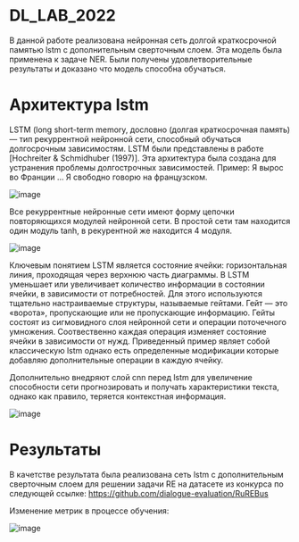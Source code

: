 # DL_LAB_2022

В данной работе реализована нейронная сеть долгой краткосрочной памятью lstm с дополнительным сверточным слоем. Эта модель была применена к задаче NER. Были получены удовлетворительные результаты и доказано что модель способна обучаться. 

# Архитектура lstm

LSTM (long short-term memory, дословно (долгая краткосрочная память) — тип рекуррентной нейронной сети, способный обучаться долгосрочным зависимостям. LSTM были представлены в работе [Hochreiter & Schmidhuber (1997)].
Эта архитектура была создана для устранения проблемы долгострочных зависимостей. Пример: Я вырос во Франции … Я свободно говорю на французском. 

![image](https://user-images.githubusercontent.com/58116790/213176579-c046d02a-ec90-43c4-92cb-97cf01843085.png)

Все рекуррентные нейронные сети имеют форму цепочки повторяющихся модулей нейронной сети. В простой сети там находится один модуль tanh, в рекурентной же находится 4 модуля. 

![image](https://user-images.githubusercontent.com/58116790/213177261-b51de897-92ee-4b21-a0d4-779176f53f7a.png)

Ключевым понятием LSTM является состояние ячейки: горизонтальная линия, проходящая через верхнюю часть диаграммы. В LSTM уменьшает или увеличивает количество информации в состоянии ячейки, в зависимости от потребностей. Для этого используются тщательно настраиваемые структуры, называемые гейтами.
Гейт — это «ворота», пропускающие или не пропускающие информацию. Гейты состоят из сигмовидного слоя нейронной сети и операции поточечного умножения.
Соотвественно каждая операция изменяет состояние ячейки в зависимости от нужд.
Приведенный пример являет собой классическую lstm однако есть определенные модификации которые добавляю дополнительные  операции в каждую ячейку. 

Дополнительно внедряют слой cnn перед lstm для увеличение способности сети прогнозировать и получать характеристики текста, однако как правило, теряется контекстная информация. 

![image](https://user-images.githubusercontent.com/58116790/213196632-ba3e64ca-c5ca-40c9-8b1f-cbc6fd11e2fc.png)


# Результаты 

В качетстве результата была реализована сеть lstm с дополнительным сверточным слоем для решении задачи RE на датасете из конкурса по следующей ссылке: https://github.com/dialogue-evaluation/RuREBus

Изменение метрик в процессе обучения:

![image](https://user-images.githubusercontent.com/58116790/214106611-73141945-f598-4017-a64a-b51ae5e1fc13.png)




